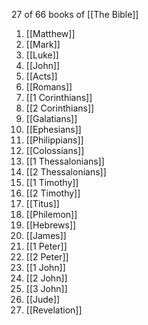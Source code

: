 27 of 66 books of [[The Bible]]
1. [[Matthew]]
2. [[Mark]]
3. [[Luke]]
4. [[John]]
5. [[Acts]]
6. [[Romans]]
7. [[1 Corinthians]]
8. [[2 Corinthians]]
9. [[Galatians]]
10. [[Ephesians]]
11. [[Philippians]]
12. [[Colossians]]
13. [[1 Thessalonians]]
14. [[2 Thessalonians]]
15. [[1 Timothy]]
16. [[2 Timothy]]
17. [[Titus]]
18. [[Philemon]]
19. [[Hebrews]]
20. [[James]]
21. [[1 Peter]]
22. [[2 Peter]]
23. [[1 John]]
24. [[2 John]]
25. [[3 John]]
26. [[Jude]]
27. [[Revelation]]